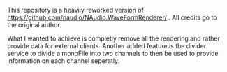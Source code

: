 This repository is a heavily reworked version of https://github.com/naudio/NAudio.WaveFormRenderer/ .
All credits go to the original author.

What I wanted to achieve is completly remove all the rendering and rather provide data for external clients.
Another added feature is the divider service to divide a monoFile into two channels to then be used to provide information
on each channel seperatly.



